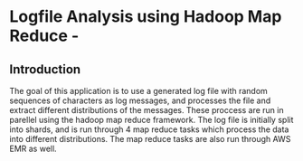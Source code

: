 # Logfile Analysis using Hadoop Map Reduce - 
## Introduction
The goal of this application is to use a generated log file with random sequences of characters as log messages, and processes the file and extract different distributions of the messages. These proccess are run in parellel using the hadoop map reduce framework. The log file is initially split into shards, and is run through 4 map reduce tasks which process the data into different distributions. The map reduce tasks are also run through AWS EMR as well.
##
